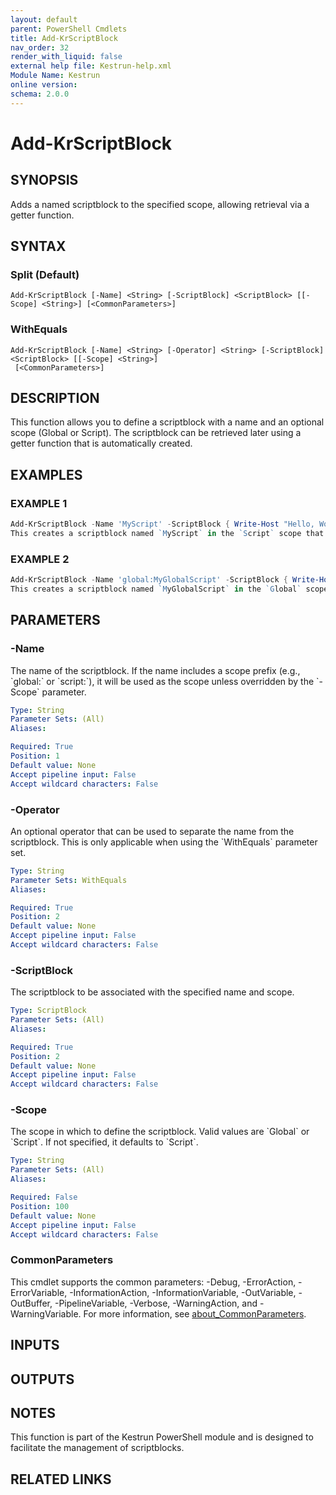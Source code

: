 ```yaml
---
layout: default
parent: PowerShell Cmdlets
title: Add-KrScriptBlock
nav_order: 32
render_with_liquid: false
external help file: Kestrun-help.xml
Module Name: Kestrun
online version:
schema: 2.0.0
---
```


# Add-KrScriptBlock

## SYNOPSIS
Adds a named scriptblock to the specified scope, allowing retrieval via a getter function.

## SYNTAX

### Split (Default)
```
Add-KrScriptBlock [-Name] <String> [-ScriptBlock] <ScriptBlock> [[-Scope] <String>] [<CommonParameters>]
```

### WithEquals
```
Add-KrScriptBlock [-Name] <String> [-Operator] <String> [-ScriptBlock] <ScriptBlock> [[-Scope] <String>]
 [<CommonParameters>]
```

## DESCRIPTION
This function allows you to define a scriptblock with a name and an optional scope (Global or Script).
The scriptblock can be retrieved later using a getter function that is automatically created.

## EXAMPLES

### EXAMPLE 1
```powershell
Add-KrScriptBlock -Name 'MyScript' -ScriptBlock { Write-Host "Hello, World!" }
This creates a scriptblock named `MyScript` in the `Script` scope that writes "Hello, World!" to the console.
```

### EXAMPLE 2
```powershell
Add-KrScriptBlock -Name 'global:MyGlobalScript' -ScriptBlock { Write-Host "Hello from Global!" } -Scope Global
This creates a scriptblock named `MyGlobalScript` in the `Global` scope that writes "Hello from Global!" to the console.
```

## PARAMETERS

### -Name
The name of the scriptblock.
If the name includes a scope prefix (e.g., \`global:\` or \`script:\`), it will be used as the scope unless overridden by the \`-Scope\` parameter.

```yaml
Type: String
Parameter Sets: (All)
Aliases:

Required: True
Position: 1
Default value: None
Accept pipeline input: False
Accept wildcard characters: False
```

### -Operator
An optional operator that can be used to separate the name from the scriptblock.
This is only applicable when using the \`WithEquals\` parameter set.

```yaml
Type: String
Parameter Sets: WithEquals
Aliases:

Required: True
Position: 2
Default value: None
Accept pipeline input: False
Accept wildcard characters: False
```

### -ScriptBlock
The scriptblock to be associated with the specified name and scope.

```yaml
Type: ScriptBlock
Parameter Sets: (All)
Aliases:

Required: True
Position: 2
Default value: None
Accept pipeline input: False
Accept wildcard characters: False
```

### -Scope
The scope in which to define the scriptblock.
Valid values are \`Global\` or \`Script\`.
If not specified, it defaults to \`Script\`.

```yaml
Type: String
Parameter Sets: (All)
Aliases:

Required: False
Position: 100
Default value: None
Accept pipeline input: False
Accept wildcard characters: False
```

### CommonParameters
This cmdlet supports the common parameters: -Debug, -ErrorAction, -ErrorVariable, -InformationAction, -InformationVariable, -OutVariable, -OutBuffer, -PipelineVariable, -Verbose, -WarningAction, and -WarningVariable. For more information, see [about_CommonParameters](http://go.microsoft.com/fwlink/?LinkID=113216).

## INPUTS

## OUTPUTS

## NOTES
This function is part of the Kestrun PowerShell module and is designed to facilitate the management of scriptblocks.

## RELATED LINKS
